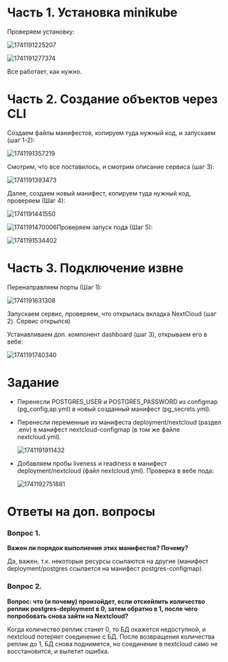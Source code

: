 # Часть 1. Установка minikube

Проверяем установку:

![1741191225207](image/README/1741191225207.png)

![1741191277374](image/README/1741191277374.png)

Все работает, как нужно.

# Часть 2. Создание объектов через CLI

Создаем файлы манифестов, копируем туда нужный код, и запускаем (шаг 1-2):

![1741191357219](image/README/1741191357219.png)

Смотрим, что все поставилось, и смотрим описание сервиса (шаг 3):

![1741191393473](image/README/1741191393473.png)

Далее, создаем новый манифест, копируем туда нужный код, проверяем (Шаг 4):

![1741191441550](image/README/1741191441550.png)

![1741191470006](image/README/1741191470006.png)Проверяем запуск пода (Шаг 5):

![1741191534402](image/README/1741191534402.png)

# Часть 3. Подключение извне

Перенаправляем порты (Шаг 1):

![1741191631308](image/README/1741191631308.png)

Запускаем сервис, проверяем, что открылась вкладка NextCloud (шаг 2). Сервис открылся)

Устанавливаем доп. компонент dashboard (шаг 3), открываем его в вебе:

![1741191740340](image/README/1741191740340.png)

# Задание

* Перенесли POSTGRES_USER и POSTGRES_PASSWORD из configmap (pg_config,ap.yml) в новый созданный манифест (pg_secrets.yml).
* Перенесли переменные из манифеста deployment/nextcloud (раздел .env) в манифест nextcloud-configmap (в том же файле nextcloud.yml).

  ![1741191911432](image/README/1741191911432.png)
* Добавляем пробы liveness и readiness в манифест deployment/nextcloud (файл nextcloud.yml). Проверка в вебе пода:

  ![1741192751881](image/README/1741192751881.png)

# Ответы на доп. вопросы

### Вопрос 1.

**Важен ли порядок выполнения этих манифестов? Почему?**

Да, важен, т.к. некоторые ресурсы ссылаются на другие (манифест deployment/postgres ссылается на манифест postgres-configmap).

### Вопрос 2.

**Вопрос: что (и почему) произойдет, если отскейлить количество реплик postgres-deployment в 0, затем обратно в 1, после чего попробовать снова зайти на Nextcloud?**

Когда количество реплик станет 0, то БД окажется недоступной, и nextcloud потеряет соединение с БД. После возвращения количества реплик до 1, БД снова поднимется, но соединение в nextcloud само не восстановится, и вылетит ошибка.
